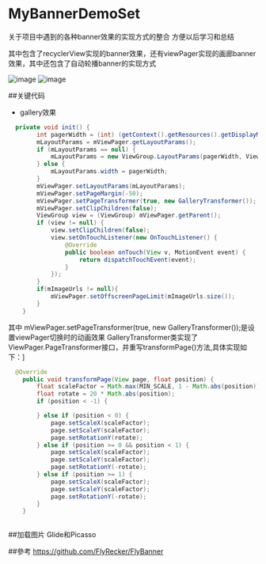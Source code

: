 # MyBannerDemoSet

关于项目中遇到的各种banner效果的实现方式的整合
方便以后学习和总结

其中包含了recyclerView实现的banner效果，还有viewPager实现的画廊banner效果，其中还包含了自动轮播banner的实现方式

<!--![screen](https://github.com/zongkaili/RecyclerviewBanner-master/blob/master/screenshots/device-2016-12-06-223440.png,width=300)-->
<!--![screen](https://github.com/zongkaili/RecyclerviewBanner-master/blob/master/screenshots/device-2016-12-06-223604.png)-->
<!--![screen](https://github.com/zongkaili/RecyclerviewBanner-master/blob/master/screenshots/device-2016-12-06-223630.png)-->
![image](https://github.com/zongkaili/BannerSet/blob/master/screenshots/bannerset_gif.gif)
![image](https://github.com/zongkaili/BannerSet/blob/master/screenshots/bannerset_gallery.gif)

##关键代码
 - gallery效果
```java
  private void init() {
        int pagerWidth = (int) (getContext().getResources().getDisplayMetrics().widthPixels * 3.0f / 5.0f);
        mLayoutParams = mViewPager.getLayoutParams();
        if (mLayoutParams == null) {
            mLayoutParams = new ViewGroup.LayoutParams(pagerWidth, ViewGroup.LayoutParams.MATCH_PARENT);
        } else {
            mLayoutParams.width = pagerWidth;
        }
        mViewPager.setLayoutParams(mLayoutParams);
        mViewPager.setPageMargin(-50);
        mViewPager.setPageTransformer(true, new GalleryTransformer());
        mViewPager.setClipChildren(false);
        ViewGroup view = (ViewGroup) mViewPager.getParent();
        if (view != null) {
            view.setClipChildren(false);
            view.setOnTouchListener(new OnTouchListener() {
                @Override
                public boolean onTouch(View v, MotionEvent event) {
                    return dispatchTouchEvent(event);
                }
            });
        }
        if(mImageUrls != null){
            mViewPager.setOffscreenPageLimit(mImageUrls.size());
        }
    }
```
其中  mViewPager.setPageTransformer(true, new GalleryTransformer());是设置viewPager切换时的动画效果
GalleryTransformer类实现了ViewPager.PageTransformer接口，并重写transformPage()方法,具体实现如下：]

```java
  @Override
    public void transformPage(View page, float position) {
        float scaleFactor = Math.max(MIN_SCALE, 1 - Math.abs(position));
        float rotate = 20 * Math.abs(position);
        if (position < -1) {

        } else if (position < 0) {
            page.setScaleX(scaleFactor);
            page.setScaleY(scaleFactor);
            page.setRotationY(rotate);
        } else if (position >= 0 && position < 1) {
            page.setScaleX(scaleFactor);
            page.setScaleY(scaleFactor);
            page.setRotationY(-rotate);
        } else if (position >= 1) {
            page.setScaleX(scaleFactor);
            page.setScaleY(scaleFactor);
            page.setRotationY(-rotate);
        }
    }
    
```

##加载图片
Glide和Picasso

##參考
https://github.com/FlyRecker/FlyBanner

